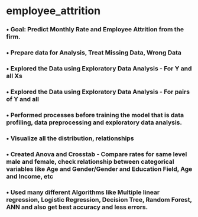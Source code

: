 # employee_attrition
### •	Goal: Predict Monthly Rate and Employee Attrition from the firm.
### •	Prepare data for Analysis, Treat Missing Data, Wrong Data 
### •	Explored the Data using Exploratory Data Analysis - For Y and all Xs
### •	Explored the Data using Exploratory Data Analysis - For pairs of Y and all 
### •	Performed processes before training the model that is data profiling, data preprocessing and exploratory data analysis. 
### •	Visualize all the distribution, relationships
### •	Created Anova and Crosstab - Compare rates for same level male and female, check relationship between categorical variables like Age and Gender/Gender and Education Field, Age and Income, etc
### •	Used many different Algorithms like Multiple linear regression, Logistic Regression, Decision Tree, Random Forest, ANN and also get best accuracy and less errors. 

